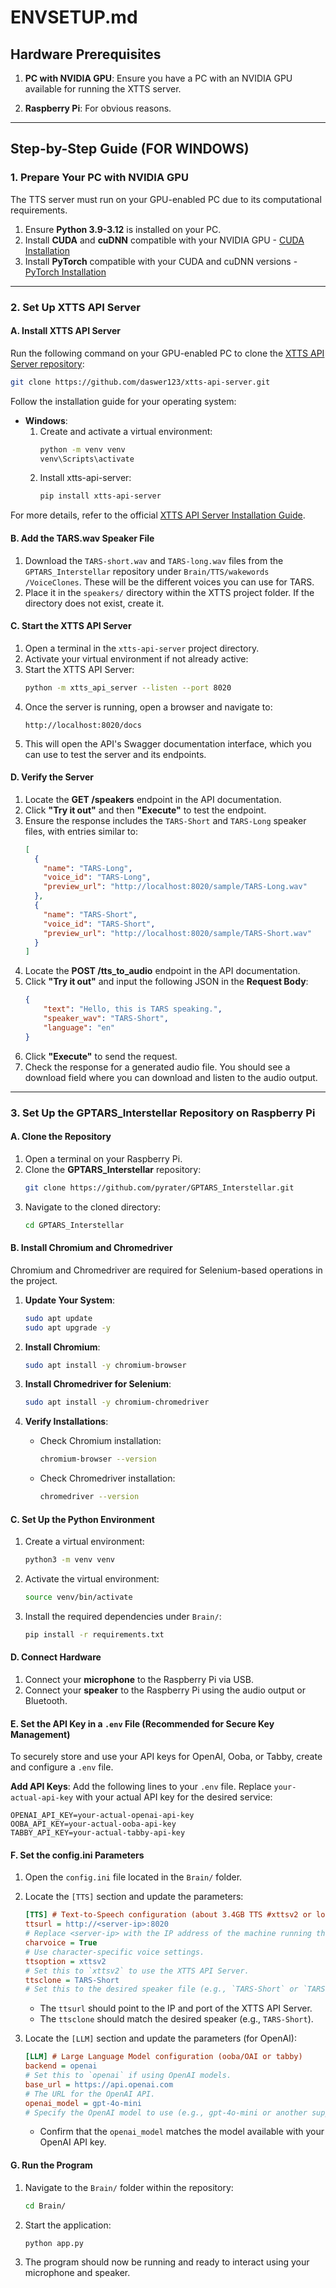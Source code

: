 # ENVSETUP.md

## Hardware Prerequisites

1. **PC with NVIDIA GPU**: Ensure you have a PC with an NVIDIA GPU available for running the XTTS server.

2. **Raspberry Pi**: For obvious reasons.

---

## Step-by-Step Guide (FOR WINDOWS)

### 1. Prepare Your PC with NVIDIA GPU
The TTS server must run on your GPU-enabled PC due to its computational requirements.

1. Ensure **Python 3.9-3.12** is installed on your PC.
2. Install **CUDA** and **cuDNN** compatible with your NVIDIA GPU - [CUDA Installation](https://www.youtube.com/watch?v=krAUwYslS8E)
3. Install **PyTorch** compatible with your CUDA and cuDNN versions - [PyTorch Installation](https://pytorch.org/get-started/locally/)

---

### 2. Set Up XTTS API Server

#### A. Install XTTS API Server
Run the following command on your GPU-enabled PC to clone the [XTTS API Server repository](https://github.com/daswer123/xtts-api-server):

```bash
git clone https://github.com/daswer123/xtts-api-server.git
```

Follow the installation guide for your operating system:
- **Windows**:
  1. Create and activate a virtual environment:
     ```bash
     python -m venv venv
     venv\Scripts\activate
     ```
  2. Install xtts-api-server:
     ```bash
     pip install xtts-api-server
     ```

For more details, refer to the official [XTTS API Server Installation Guide](https://github.com/daswer123/xtts-api-server/tree/main).

#### B. Add the TARS.wav Speaker File
1. Download the `TARS-short.wav` and `TARS-long.wav` files from the `GPTARS_Interstellar` repository under `Brain/TTS/wakewords
/VoiceClones`. These will be the different voices you can use for TARS.
2. Place it in the `speakers/` directory within the XTTS project folder. If the directory does not exist, create it.

#### C. Start the XTTS API Server
1. Open a terminal in the `xtts-api-server` project directory.
2. Activate your virtual environment if not already active:
3. Start the XTTS API Server:
   ```bash
   python -m xtts_api_server --listen --port 8020
   ```
4. Once the server is running, open a browser and navigate to:
   ```
   http://localhost:8020/docs
   ```
5. This will open the API's Swagger documentation interface, which you can use to test the server and its endpoints.

#### D. Verify the Server
1. Locate the **GET /speakers** endpoint in the API documentation.
2. Click **"Try it out"** and then **"Execute"** to test the endpoint.
3. Ensure the response includes the `TARS-Short` and `TARS-Long` speaker files, with entries similar to:
   ```json
   [
     {
       "name": "TARS-Long",
       "voice_id": "TARS-Long",
       "preview_url": "http://localhost:8020/sample/TARS-Long.wav"
     },
     {
       "name": "TARS-Short",
       "voice_id": "TARS-Short",
       "preview_url": "http://localhost:8020/sample/TARS-Short.wav"
     }
   ]
   ```
4. Locate the **POST /tts_to_audio** endpoint in the API documentation.
5. Click **"Try it out"** and input the following JSON in the **Request Body**:
   ```json
   {
       "text": "Hello, this is TARS speaking.",
       "speaker_wav": "TARS-Short",
       "language": "en"
   }
   ```
6. Click **"Execute"** to send the request.
7. Check the response for a generated audio file. You should see a download field where you can download and listen to the audio output.

---

### 3. Set Up the GPTARS_Interstellar Repository on Raspberry Pi

#### A. Clone the Repository
1. Open a terminal on your Raspberry Pi.
2. Clone the **GPTARS_Interstellar** repository:
   ```bash
   git clone https://github.com/pyrater/GPTARS_Interstellar.git
   ```
3. Navigate to the cloned directory:
   ```bash
   cd GPTARS_Interstellar
   ```

#### B. Install Chromium and Chromedriver
Chromium and Chromedriver are required for Selenium-based operations in the project.

1. **Update Your System**:
   ```bash
   sudo apt update
   sudo apt upgrade -y
   ```

2. **Install Chromium**:
   ```bash
   sudo apt install -y chromium-browser
   ```

3. **Install Chromedriver for Selenium**:
   ```bash
   sudo apt install -y chromium-chromedriver
   ```

4. **Verify Installations**:

   - Check Chromium installation:
     ```bash
     chromium-browser --version
     ```
   - Check Chromedriver installation:
     ```bash
     chromedriver --version
     ```

#### C. Set Up the Python Environment

1. Create a virtual environment:
   ```bash
   python3 -m venv venv
   ```
2. Activate the virtual environment:
   ```bash
   source venv/bin/activate
   ```
3. Install the required dependencies under `Brain/`:
   ```bash
   pip install -r requirements.txt
   ```

#### D. Connect Hardware

1. Connect your **microphone** to the Raspberry Pi via USB.
2. Connect your **speaker** to the Raspberry Pi using the audio output or Bluetooth.

#### E. Set the API Key in a `.env` File (Recommended for Secure Key Management)

To securely store and use your API keys for OpenAI, Ooba, or Tabby, create and configure a `.env` file.

**Add API Keys**:
   Add the following lines to your `.env` file. Replace `your-actual-api-key` with your actual API key for the desired service:
   ```env
   OPENAI_API_KEY=your-actual-openai-api-key
   OOBA_API_KEY=your-actual-ooba-api-key
   TABBY_API_KEY=your-actual-tabby-api-key
   ```

#### F. Set the config.ini Parameters 

1. Open the `config.ini` file located in the `Brain/` folder.

2. Locate the `[TTS]` section and update the parameters:
   ```ini
   [TTS] # Text-to-Speech configuration (about 3.4GB TTS #xttsv2 or local or TARS)
   ttsurl = http://<server-ip>:8020
   # Replace <server-ip> with the IP address of the machine running the XTTS API Server (e.g., 192.168.2.20).
   charvoice = True
   # Use character-specific voice settings.
   ttsoption = xttsv2
   # Set this to `xttsv2` to use the XTTS API Server.
   ttsclone = TARS-Short
   # Set this to the desired speaker file (e.g., `TARS-Short` or `TARS-Long`).
   ```
   - The `ttsurl` should point to the IP and port of the XTTS API Server.
   - The `ttsclone` should match the desired speaker (e.g., `TARS-Short`).

3. Locate the `[LLM]` section and update the parameters (for OpenAI):
   ```ini
   [LLM] # Large Language Model configuration (ooba/OAI or tabby)
   backend = openai
   # Set this to `openai` if using OpenAI models.
   base_url = https://api.openai.com
   # The URL for the OpenAI API.
   openai_model = gpt-4o-mini
   # Specify the OpenAI model to use (e.g., gpt-4o-mini or another supported model).
   ```
   - Confirm that the `openai_model` matches the model available with your OpenAI API key.

#### G. Run the Program
1. Navigate to the `Brain/` folder within the repository:
   ```bash
   cd Brain/
   ```
2. Start the application:
   ```bash
   python app.py
   ```
3. The program should now be running and ready to interact using your microphone and speaker.